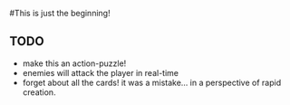 #This is just the beginning!

TODO
---

* make this an action-puzzle!
* enemies will attack the player in real-time
* forget about all the cards! it was a mistake… in a perspective of rapid creation.